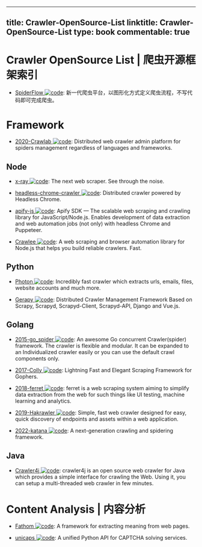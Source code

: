 
---
title: Crawler-OpenSource-List
linktitle: Crawler-OpenSource-List
type: book
commentable: true
---

# Crawler OpenSource List | 爬虫开源框架索引

- [SpiderFlow ![code](https://martrix-usa.oss-accelerate.aliyuncs.com/logo/code.svg)](https://github.com/ssssssss-team/spider-flow): 新一代爬虫平台，以图形化方式定义爬虫流程，不写代码即可完成爬虫。

# Framework

- [2020-Crawlab ![code](https://martrix-usa.oss-accelerate.aliyuncs.com/logo/code.svg)](https://github.com/crawlab-team/crawlab): Distributed web crawler admin platform for spiders management regardless of languages and frameworks.

## Node

- [x-ray ![code](https://martrix-usa.oss-accelerate.aliyuncs.com/logo/code.svg)](https://github.com/lapwinglabs/x-ray): The next web scraper. See through the <html> noise.

- [headless-chrome-crawler ![code](https://martrix-usa.oss-accelerate.aliyuncs.com/logo/code.svg)](https://github.com/yujiosaka/headless-chrome-crawler): Distributed crawler powered by Headless Chrome.

- [apify-js ![code](https://martrix-usa.oss-accelerate.aliyuncs.com/logo/code.svg)](https://github.com/apify/apify-js): Apify SDK — The scalable web scraping and crawling library for JavaScript/Node.js. Enables development of data extraction and web automation jobs (not only) with headless Chrome and Puppeteer.

- [Crawlee ![code](https://martrix-usa.oss-accelerate.aliyuncs.com/logo/code.svg)](https://github.com/apify/crawlee): A web scraping and browser automation library for Node.js that helps you build reliable crawlers. Fast.

## Python

- [Photon ![code](https://martrix-usa.oss-accelerate.aliyuncs.com/logo/code.svg)](https://github.com/s0md3v/Photon): Incredibly fast crawler which extracts urls, emails, files, website accounts and much more.

- [Gerapy ![code](https://martrix-usa.oss-accelerate.aliyuncs.com/logo/code.svg)](https://github.com/Gerapy/Gerapy): Distributed Crawler Management Framework Based on Scrapy, Scrapyd, Scrapyd-Client, Scrapyd-API, Django and Vue.js.

## Golang

- [2015-go_spider ![code](https://martrix-usa.oss-accelerate.aliyuncs.com/logo/code.svg)](https://github.com/hu17889/go_spider): An awesome Go concurrent Crawler(spider) framework. The crawler is flexible and modular. It can be expanded to an Individualized crawler easily or you can use the default crawl components only.

- [2017-Colly ![code](https://martrix-usa.oss-accelerate.aliyuncs.com/logo/code.svg)](https://github.com/asciimoo/colly): Lightning Fast and Elegant Scraping Framework for Gophers.

- [2018-ferret ![code](https://martrix-usa.oss-accelerate.aliyuncs.com/logo/code.svg)](https://github.com/MontFerret/ferret): ferret is a web scraping system aiming to simplify data extraction from the web for such things like UI testing, machine learning and analytics.

- [2019-Hakrawler ![code](https://martrix-usa.oss-accelerate.aliyuncs.com/logo/code.svg)](https://github.com/hakluke/hakrawler): Simple, fast web crawler designed for easy, quick discovery of endpoints and assets within a web application.

- [2022-katana ![code](https://martrix-usa.oss-accelerate.aliyuncs.com/logo/code.svg)](https://github.com/projectdiscovery/katana): A next-generation crawling and spidering framework.

## Java

- [Crawler4j ![code](https://martrix-usa.oss-accelerate.aliyuncs.com/logo/code.svg)](https://github.com/yasserg/crawler4j): crawler4j is an open source web crawler for Java which provides a simple interface for crawling the Web. Using it, you can setup a multi-threaded web crawler in few minutes.

# Content Analysis | 内容分析

- [Fathom ![code](https://martrix-usa.oss-accelerate.aliyuncs.com/logo/code.svg)](https://github.com/mozilla/fathom): A framework for extracting meaning from web pages.

- [unicaps ![code](https://martrix-usa.oss-accelerate.aliyuncs.com/logo/code.svg)](https://github.com/sergey-scat/unicaps): A unified Python API for CAPTCHA solving services.

    
